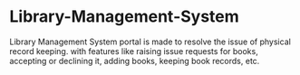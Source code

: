 # Library-Management-System
Library Management System portal is made to resolve the issue of physical record keeping. with features like raising issue requests for books, accepting or declining it, adding books, keeping book records, etc.
